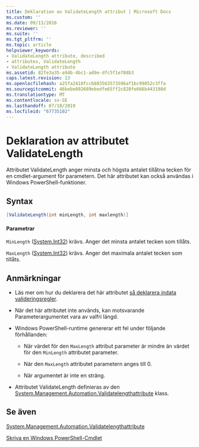 ```yaml
---
title: Deklaration av ValidateLength attribut | Microsoft Docs
ms.custom: ''
ms.date: 09/13/2016
ms.reviewer: ''
ms.suite: ''
ms.tgt_pltfrm: ''
ms.topic: article
helpviewer_keywords:
- ValidateLength attribute, described
- attributes, ValidateLength
- ValidateLength attribute
ms.assetid: 82fe3a35-a94b-4bc1-ad9e-dfc5f1e788b3
caps.latest.revision: 13
ms.openlocfilehash: a25fa2410fcc6803563573596af1bc99052c3ffa
ms.sourcegitcommit: 46bebe692689ebedfe65ff2c828fe666b443198d
ms.translationtype: MT
ms.contentlocale: sv-SE
ms.lasthandoff: 07/10/2019
ms.locfileid: "67735102"
---
```

# <a name="validatelength-attribute-declaration"></a>Deklaration av attributet ValidateLength

Attributet ValidateLength anger minsta och högsta antalet tillåtna tecken för en cmdlet-argument för parametern. Det här attributet kan också användas i Windows PowerShell-funktioner.

## <a name="syntax"></a>Syntax

```csharp
[ValidateLength(int minLength, int maxlength)]
```

#### <a name="parameters"></a>Parametrar

`MinLength` ([System.Int32](/dotnet/api/System.Int32)) krävs. Anger det minsta antalet tecken som tillåts.

`MaxLength` ([System.Int32](/dotnet/api/System.Int32)) krävs. Anger det maximala antalet tecken som tillåts.

## <a name="remarks"></a>Anmärkningar

- Läs mer om hur du deklarera det här attributet [så deklarera indata valideringsregler](./how-to-validate-parameter-input.md).

- När det här attributet inte används, kan motsvarande Parameterargumentet vara av valfri längd.

- Windows PowerShell-runtime genererar ett fel under följande förhållanden:

    - När värdet för den `MaxLength` attribut parameter är mindre än värdet för den `MinLength` attributet parameter.

    - När den `MaxLength` attributet parametern anges till 0.

    - När argumentet är inte en sträng.

- Attributet ValidateLength definieras av den [System.Management.Automation.Validatelengthattribute](/dotnet/api/System.Management.Automation.ValidateLengthAttribute) klass.

## <a name="see-also"></a>Se även

[System.Management.Automation.Validatelengthattribute](/dotnet/api/System.Management.Automation.ValidateLengthAttribute)

[Skriva en Windows PowerShell-Cmdlet](./writing-a-windows-powershell-cmdlet.md)
